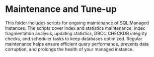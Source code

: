 # Maintenance and Tune‑up

This folder includes scripts for ongoing maintenance of SQL Managed Instances. The scripts cover index and statistics maintenance, index fragmentation analysis, updating statistics, DBCC CHECKDB integrity checks, and scheduler tasks to keep databases optimized. Regular maintenance helps ensure efficient query performance, prevents data corruption, and prolongs the health of your managed instance.
